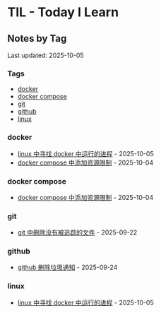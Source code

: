 # TIL - Today I Learn


<!-- BEGINNING OF NOTES INDEX HOOK -->
## Notes by Tag

Last updated: 2025-10-05

### Tags
- [docker](#docker)
- [docker compose](#docker-compose)
- [git](#git)
- [github](#github)
- [linux](#linux)

<a id="docker"></a>
### docker
- [linux 中寻找 docker 中运行的进程](notes/linux%20%E4%B8%AD%E5%AF%BB%E6%89%BE%20docker%20%E4%B8%AD%E8%BF%90%E8%A1%8C%E7%9A%84%E8%BF%9B%E7%A8%8B.md) - 2025-10-05
- [docker compose 中添加资源限制](notes/docker%20compose%20%E4%B8%AD%E6%B7%BB%E5%8A%A0%E8%B5%84%E6%BA%90%E9%99%90%E5%88%B6.md) - 2025-10-04

<a id="docker-compose"></a>
### docker compose
- [docker compose 中添加资源限制](notes/docker%20compose%20%E4%B8%AD%E6%B7%BB%E5%8A%A0%E8%B5%84%E6%BA%90%E9%99%90%E5%88%B6.md) - 2025-10-04

<a id="git"></a>
### git
- [git 中删除没有被追踪的文件](notes/git%20%E4%B8%AD%E5%88%A0%E9%99%A4%E6%B2%A1%E6%9C%89%E8%A2%AB%E8%BF%BD%E8%B8%AA%E7%9A%84%E6%96%87%E4%BB%B6.md) - 2025-09-22

<a id="github"></a>
### github
- [github 删除垃圾通知](notes/github%20%E5%88%A0%E9%99%A4%E5%9E%83%E5%9C%BE%E9%80%9A%E7%9F%A5.md) - 2025-09-24

<a id="linux"></a>
### linux
- [linux 中寻找 docker 中运行的进程](notes/linux%20%E4%B8%AD%E5%AF%BB%E6%89%BE%20docker%20%E4%B8%AD%E8%BF%90%E8%A1%8C%E7%9A%84%E8%BF%9B%E7%A8%8B.md) - 2025-10-05
<!-- END OF NOTES INDEX HOOK -->
